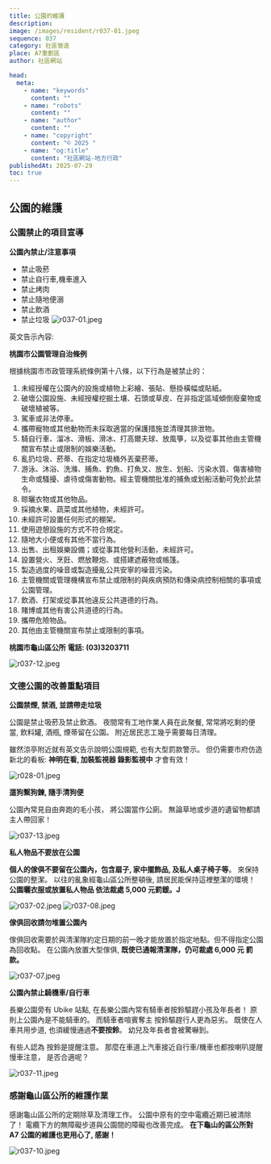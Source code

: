 ```yaml
---
title: 公園的維護
description:
image: /images/resident/r037-01.jpeg
sequence: 037
category: 社區營造
place: A7重劃區
author: 社區網站

head:
  meta:
    - name: "keywords"
      content: ""
    - name: "robots"
      content: ""
    - name: "author"
      content: ""
    - name: "copyright"
      content: "© 2025 "
    - name: "og:title"
      content: "社區網站-地方行政"
publishedAt: 2025-07-29
toc: true
---
```


## 公園的維護

### 公園禁止的項目宣導

**公園內禁止/注意事項**

- 禁止吸菸
- 禁止自行車,機車進入
- 禁止烤肉
- 禁止隨地便溺
- 禁止飲酒
- 禁止垃圾
  ![r037-01.jpeg](/images/resident/r037-01.jpeg)

英文告示內容:

**桃園市公園管理自治條例**

根據桃園市市政管理系統條例第十八條，以下行為是被禁止的：

1.  未經授權在公園內的設施或植物上彩繪、張貼、懸掛橫幅或貼紙。
2.  破壞公園設施、未經授權挖掘土壤、石頭或草皮、在非指定區域傾倒廢棄物或破壞植被等。
3.  駕車或非法停車。
4.  攜帶寵物或其他動物而未採取適當的保護措施並清理其排泄物。
5.  騎自行車、溜冰、滑板、滑冰、打高爾夫球、放風箏，以及從事其他由主管機關宣布禁止或限制的娛樂活動。
6.  亂扔垃圾、菸蒂、在指定垃圾桶外丟棄菸蒂。
7.  游泳、沐浴、洗滌、捕魚、釣魚、打魚叉、放生、划船、污染水質、傷害植物生命或騷擾、虐待或傷害動物。經主管機關批准的捕魚或划船活動可免於此禁令。
8.  晾曬衣物或其他物品。
9.  採摘水果、蔬菜或其他植物，未經許可。
10. 未經許可設置任何形式的棚架。
11. 使用遊憩設施的方式不符合規定。
12. 隨地大小便或有其他不當行為。
13. 出售、出租娛樂設備；或從事其他營利活動，未經許可。
14. 設置營火、烹飪、燃放鞭炮、或搭建遮蔽物或帳篷。
15. 製造過度的噪音或製造擾亂公共安寧的噪音污染。
16. 主管機關或管理機構宣布禁止或限制的與疾病預防和傳染病控制相關的事項或公園管理。
17. 飲酒、打架或從事其他違反公共道德的行為。
18. 賭博或其他有害公共道德的行為。
19. 攜帶危險物品。
20. 其他由主管機關宣布禁止或限制的事項。

**桃園市龜山區公所**
**電話: (03)3203711**

![r037-12.jpeg](/images/resident/r037-12.jpeg)

### 文德公園的改善重點項目

**公園禁煙, 禁酒, 並請帶走垃圾**

公園是禁止吸菸及禁止飲酒。 夜間常有工地作業人員在此聚餐, 常常將吃剩的便當, 飲料罐, 酒瓶, 煙蒂留在公園。 附近居民志工幾乎需要每日清理。

雖然涼亭附近就有英文告示說明公園規範, 也有大型罰款警示。 但仍需要市府仿造新北的看板: **神明在看, 加裝監視器 錄影監視中** 才會有效！

![r028-01.jpeg](/images/resident/r028-01.jpeg)

**遛狗繫狗鍊, 隨手清狗便**

公園內常見自由奔跑的毛小孩， 將公園當作公廁。 無論草地或步道的遺留物都請主人帶回家！

![r037-13.jpeg](/images/resident/r037-13.jpeg)

**私人物品不要放在公園**

**個人的傢俱不要留在公園內，包含扇子, 家中擺飾品, 及私人桌子椅子等**。 來保持公園的整潔。 以往的亂象經龜山區公所整頓後, 請居民能保持這裡整潔的環境！
**公園曬衣服或放置私人物品 依法裁處 5,000 元罰鍰。J**

![r037-02.jpeg](/images/resident/r037-02.jpeg)
![r037-08.jpeg](/images/resident/r037-08.jpeg)

**傢俱回收請勿堆置公園內**

傢俱回收需要於與清潔隊約定日期的前一晚才能放置於指定地點。但不得指定公園為回收點。
在公園內放置大型傢俱, **既使已通報清潔隊，仍可裁處 6,000 元 罰款。**

![r037-07.jpeg](/images/resident/r037-07.jpeg)

**公園內禁止騎機車/自行車**

長樂公園旁有 Ubike 站點, 在長樂公園內常有騎車者按鈴驅趕小孩及年長者！ 原則上公園內是不能騎車的。 而騎車者喧賓奪主 按鈴驅趕行人更為惡劣。 既使在人車共用步道, 也須緩慢通過**不要按鈴**。 幼兒及年長者會被驚嚇到。

有些人認為 按鈴是提醒注意。 那麼在車道上汽車接近自行車/機車也都按喇叭提醒慢車注意， 是否合適呢？

![r037-11.jpeg](/images/resident/r037-11.jpeg)

### 感謝龜山區公所的維護作業

感謝龜山區公所的定期除草及清理工作。 公園中原有的空中電纜近期已被清除了！ 電纜下方的無障礙步道與公園間的障礙也改善完成。 **在下龜山的區公所對 A7 公園的維護也更用心了, 感謝！**

![r037-10.jpeg](/images/resident/r037-10.jpeg)
